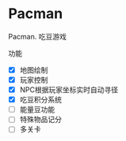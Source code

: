 # Pacman
Pacman. 吃豆游戏

功能

- [x] 地图绘制
- [x] 玩家控制
- [x] NPC根据玩家坐标实时自动寻径
- [x] 吃豆积分系统
- [ ] 能量豆功能
- [ ] 特殊物品记分
- [ ] 多关卡
